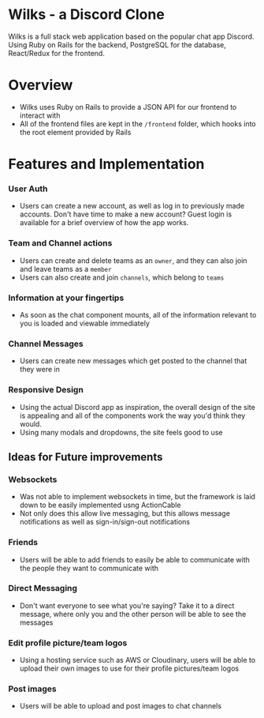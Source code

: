 # Wilks - a Discord Clone

Wilks is a full stack web application based on the popular chat app Discord. Using Ruby on Rails for the backend, PostgreSQL for the database, React/Redux for the frontend.


# Overview

  - Wilks uses Ruby on Rails to provide a JSON API for our frontend to interact with
  - All of the frontend files are kept in the `/frontend` folder, which hooks into the root element provided by Rails

# Features and Implementation

### User Auth
 - Users can create a new account, as well as log in to previously made accounts. Don't have time to make a new account? Guest login is available for a brief overview of how the app works.

### Team and Channel actions
 - Users can create and delete teams as an `owner`, and they can also join and leave teams as a `member`
 - Users can also create and join `channels`, which belong to `teams`

### Information at your fingertips
 - As soon as the chat component mounts, all of the information relevant to you is loaded and viewable immediately

### Channel Messages
 - Users can create new messages which get posted to the channel that they were in

### Responsive Design
 - Using the actual Discord app as inspiration, the overall design of the site is appealing and all of the components work the way you'd think they would.
 - Using many modals and dropdowns, the site feels good to use

## Ideas for Future improvements

### Websockets
 - Was not able to implement websockets in time, but the framework is laid down to be easily implemented usng ActionCable
 - Not only does this allow live messaging, but this allows message notifications as well as sign-in/sign-out notifications

### Friends
 - Users will be able to add friends to easily be able to communicate with the people they want to communicate with

### Direct Messaging
 - Don't want everyone to see what you're saying? Take it to a direct message, where only you and the other person will be able to see the messages

### Edit profile picture/team logos
 - Using a hosting service such as AWS or Cloudinary, users will be able to upload their own images to use for their profile pictures/team logos
 
### Post images
 - Users will be able to upload and post images to chat channels
